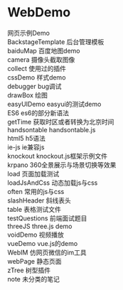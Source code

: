 # WebDemo
网页示例Demo</br>
BackstageTemplate    后台管理模板</br>
baiduMap             百度地图demo</br>
camera               摄像头截取图像</br>
collect              使用过的插件</br>
cssDemo              样式demo</br>
debugger             bug调试</br>
drawBox              绘图</br>
easyUIDemo           easyui的测试demo</br>
ES6                  es6的部分新语法</br>
getTime              获取时区或者转换为北京时间</br>
handsontable         handsontable.js </br>
html5                h5语法</br>
ie-js                ie兼容js</br>
knockout             knockout.js框架示例文件</br>
krpano               360全景展示与场景切换等效果</br>
load                 页面加载测试</br>
loadJsAndCss         动态加载js与css</br>
often                常用的js与css</br>
slashHeader          斜线表头</br>
table                表格测试文件</br>
testQuestions        前端面试题目</br>
threeJS              three.js demo</br>
voidDemo             视频播放</br>
vueDemo              vue.js的demo</br>
WebIM                仿网页微信的im工具</br>
webPage              静态页面</br>
zTree                树型插件</br>
note                 未分类的笔记</br>
